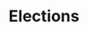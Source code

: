 ---
title: "Elections"
event-name: "Elections"
event-date: "2024-02-23"
event-time: "6:00 ~ 7:00 PM"
event-location: "Zoom"
event-bg-img: "img/events/pitch_night_bg.jpg"
event-description: "
  This is the time you'll hear the candidates of your future Gamespawn board say their speeches. This will be a momentous occasion for Gamespawn. Please attend and vote for who you believe will be the best candidate for a Gamespawn officer.<br>
  "

---